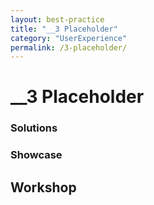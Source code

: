 ```yaml
---
layout: best-practice
title: "__3 Placeholder"
category: "UserExperience"
permalink: /3-placeholder/
---
```


# __3 Placeholder

### Solutions

### Showcase

## Workshop